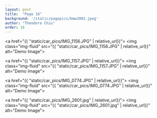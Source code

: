 ```yaml
---
layout: post
title:  "Page 16"
background: '/static/pagepics/bmw2002.jpeg'
author: "Theodore Chiu"
order: 16
---
```


<a href="{{ "static/car_pics/IMG_1156.JPG" | relative_url}}">
	<img class="img-fluid" src="{{ "static/car_pics/IMG_1156.JPG" | relative_url}}" alt="Demo Image">
</a>

<a href="{{ "static/car_pics/IMG_1157.JPG" | relative_url}}">
	<img class="img-fluid" src="{{ "static/car_pics/IMG_1157.JPG" | relative_url}}" alt="Demo Image">
</a>

<a href="{{ "static/car_pics/IMG_0774.JPG" | relative_url}}">
	<img class="img-fluid" src="{{ "static/car_pics/IMG_0774.JPG" | relative_url}}" alt="Demo Image">
</a>

<a href="{{ "static/car_pics/IMG_2601.jpg" | relative_url}}">
	<img class="img-fluid" src="{{ "static/car_pics/IMG_2601.jpg" | relative_url}}" alt="Demo Image">
</a>

